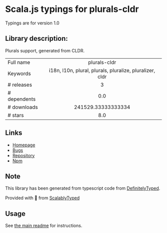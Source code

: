 
# Scala.js typings for plurals-cldr

Typings are for version 1.0

## Library description:
Plurals support, generated from CLDR.

|                    |                 |
| ------------------ | :-------------: |
| Full name          | plurals-cldr |
| Keywords           | i18n, l10n, plural, plurals, pluralize, pluralizer, cldr |
| # releases         | 3 |
| # dependents       | 0.0 |
| # downloads        | 241529.33333333334 |
| # stars            | 8.0 |

## Links
- [Homepage](https://github.com/nodeca/plurals-cldr#readme)
- [Bugs](https://github.com/nodeca/plurals-cldr/issues)
- [Repository](https://github.com/nodeca/plurals-cldr)
- [Npm](https://www.npmjs.com/package/plurals-cldr)
    


## Note
This library has been generated from typescript code from [DefinitelyTyped](https://definitelytyped.org).

Provided with :purple_heart: from [ScalablyTyped](https://github.com/oyvindberg/ScalablyTyped)

## Usage
See [the main readme](../../readme.md) for instructions.


